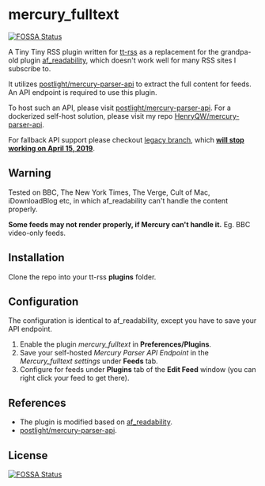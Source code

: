 # mercury_fulltext
[![FOSSA Status](https://app.fossa.io/api/projects/git%2Bgithub.com%2FHenryQW%2Fmercury_fulltext.svg?type=shield)](https://app.fossa.io/projects/git%2Bgithub.com%2FHenryQW%2Fmercury_fulltext?ref=badge_shield)


A Tiny Tiny RSS plugin written for [tt-rss](https://tt-rss.org) as a replacement for the grandpa-old plugin [af_readability](https://git.tt-rss.org/fox/tt-rss/src/master/plugins/af_readability), which doesn't work well for many RSS sites I subscribe to.

It utilizes [postlight/mercury-parser-api](https://github.com/postlight/mercury-parser-api) to extract the full content for feeds. An API endpoint is required to use this plugin. 

To host such an API, please visit [postlight/mercury-parser-api](https://github.com/postlight/mercury-parser-api). For a dockerized self-host solution, please visit my repo [HenryQW/mercury-parser-api](https://github.com/HenryQW/mercury-parser-api).

For fallback API support please checkout [legacy branch](https://github.com/HenryQW/mercury_fulltext/tree/legacy), which [**will stop working on April 15, 2019**](https://mailchi.mp/postlight/action-required-mercury-parser-api-will-sunset-in-60-days).

## Warning

Tested on BBC, The New York Times, The Verge, Cult of Mac, iDownloadBlog etc, in which af_readability can't handle the content properly.

**Some feeds may not render properly, if Mercury can't handle it.** Eg. BBC video-only feeds.

## Installation

Clone the repo into your tt-rss **plugins** folder.

## Configuration

The configuration is identical to af_readability, except you have to save your API endpoint.

1. Enable the plugin *mercury_fulltext* in **Preferences/Plugins**.
2. Save your self-hosted *Mercury Parser API Endpoint* in the *Mercury_fulltext settings* under **Feeds** tab.
3. Configure for feeds under **Plugins** tab of the **Edit Feed** window (you can right click your feed to get there).

## References

* The plugin is modified based on [af_readability](https://git.tt-rss.org/fox/tt-rss/src/master/plugins/af_readability).
* [postlight/mercury-parser-api](https://github.com/postlight/mercury-parser-api).


## License
[![FOSSA Status](https://app.fossa.io/api/projects/git%2Bgithub.com%2FHenryQW%2Fmercury_fulltext.svg?type=large)](https://app.fossa.io/projects/git%2Bgithub.com%2FHenryQW%2Fmercury_fulltext?ref=badge_large)